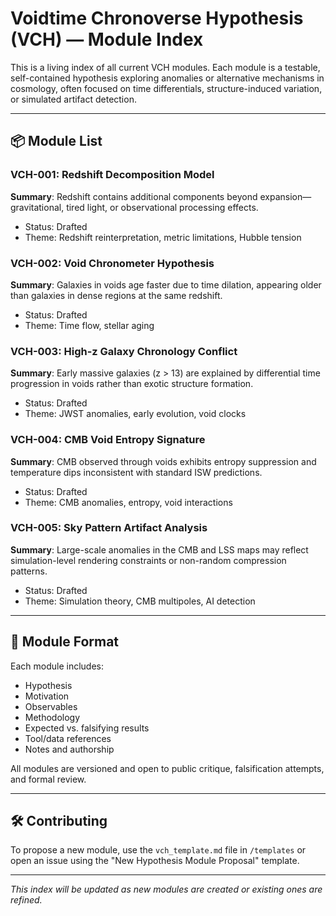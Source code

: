 # Voidtime Chronoverse Hypothesis (VCH) — Module Index

This is a living index of all current VCH modules. Each module is a testable, self-contained hypothesis exploring anomalies or alternative mechanisms in cosmology, often focused on time differentials, structure-induced variation, or simulated artifact detection.

---

## 📦 Module List

### **VCH-001: Redshift Decomposition Model**
**Summary**: Redshift contains additional components beyond expansion—gravitational, tired light, or observational processing effects.
- Status: Drafted
- Theme: Redshift reinterpretation, metric limitations, Hubble tension

### **VCH-002: Void Chronometer Hypothesis**
**Summary**: Galaxies in voids age faster due to time dilation, appearing older than galaxies in dense regions at the same redshift.
- Status: Drafted
- Theme: Time flow, stellar aging

### **VCH-003: High-z Galaxy Chronology Conflict**
**Summary**: Early massive galaxies (z > 13) are explained by differential time progression in voids rather than exotic structure formation.
- Status: Drafted
- Theme: JWST anomalies, early evolution, void clocks

### **VCH-004: CMB Void Entropy Signature**
**Summary**: CMB observed through voids exhibits entropy suppression and temperature dips inconsistent with standard ISW predictions.
- Status: Drafted
- Theme: CMB anomalies, entropy, void interactions

### **VCH-005: Sky Pattern Artifact Analysis**
**Summary**: Large-scale anomalies in the CMB and LSS maps may reflect simulation-level rendering constraints or non-random compression patterns.
- Status: Drafted
- Theme: Simulation theory, CMB multipoles, AI detection

---

## 📘 Module Format
Each module includes:
- Hypothesis
- Motivation
- Observables
- Methodology
- Expected vs. falsifying results
- Tool/data references
- Notes and authorship

All modules are versioned and open to public critique, falsification attempts, and formal review.

---

## 🛠️ Contributing
To propose a new module, use the `vch_template.md` file in `/templates` or open an issue using the "New Hypothesis Module Proposal" template.

---

*This index will be updated as new modules are created or existing ones are refined.*

